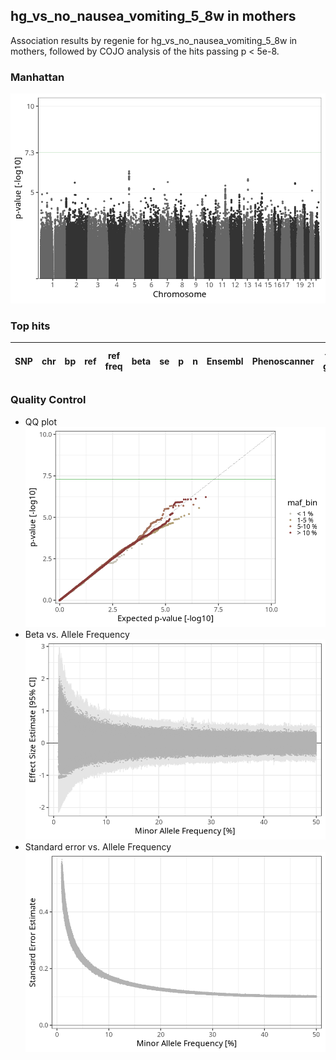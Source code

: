 ## hg_vs_no_nausea_vomiting_5_8w in mothers
Association results by regenie for hg_vs_no_nausea_vomiting_5_8w in mothers, followed by COJO analysis of the hits passing p < 5e-8.
### Manhattan
![](figures/pop_mothers_pheno_hg_vs_no_nausea_vomiting_5_8w_mh.png)
### Top hits
| SNP | chr | bp | ref | ref freq | beta | se | p | n | Ensembl | Phenoscanner | freq geno | b joint | b joint se | p joint | ld r |
| --- | --- | -- | --- | -------- | ---- | -- | - | - | ------- | ------------ | --------- | ------- | ---------- | ------- | ---- |
### Quality Control
- QQ plot
![](figures/pop_mothers_pheno_hg_vs_no_nausea_vomiting_5_8w_qq.png)
- Beta vs. Allele Frequency
![](figures/pop_mothers_pheno_hg_vs_no_nausea_vomiting_5_8w_beta_af.png)
- Standard error vs. Allele Frequency
![](figures/pop_mothers_pheno_hg_vs_no_nausea_vomiting_5_8w_se_af.png)
